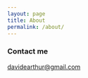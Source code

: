 ```yaml
---
layout: page
title: About
permalink: /about/
---
```



### Contact me

[davidearthur@gmail.com](mailto:davidearthur@gmail.com)
